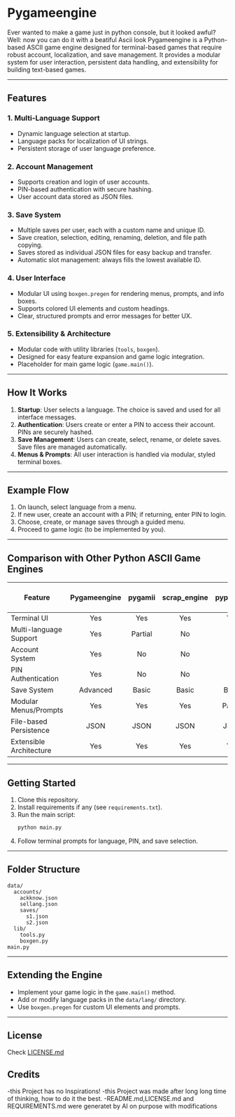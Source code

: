 # Pygameengine
Ever wanted to make a game just in python console, but it looked awful? Well: now you can do it with a beatiful Ascii look
Pygameengine is a Python-based ASCII game engine designed for terminal-based games that require robust account, localization, and save management. It provides a modular system for user interaction, persistent data handling, and extensibility for building text-based games.

---

## Features

### 1. Multi-Language Support
- Dynamic language selection at startup.
- Language packs for localization of UI strings.
- Persistent storage of user language preference.

### 2. Account Management
- Supports creation and login of user accounts.
- PIN-based authentication with secure hashing.
- User account data stored as JSON files.

### 3. Save System
- Multiple saves per user, each with a custom name and unique ID.
- Save creation, selection, editing, renaming, deletion, and file path copying.
- Saves stored as individual JSON files for easy backup and transfer.
- Automatic slot management: always fills the lowest available ID.

### 4. User Interface
- Modular UI using `boxgen.pregen` for rendering menus, prompts, and info boxes.
- Supports colored UI elements and custom headings.
- Clear, structured prompts and error messages for better UX.

### 5. Extensibility & Architecture
- Modular code with utility libraries (`tools`, `boxgen`).
- Designed for easy feature expansion and game logic integration.
- Placeholder for main game logic (`game.main()`).

---

## How It Works

1. **Startup**: User selects a language. The choice is saved and used for all interface messages.
2. **Authentication**: Users create or enter a PIN to access their account. PINs are securely hashed.
3. **Save Management**: Users can create, select, rename, or delete saves. Save files are managed automatically.
4. **Menus & Prompts**: All user interaction is handled via modular, styled terminal boxes.

---

## Example Flow

1. On launch, select language from a menu.
2. If new user, create an account with a PIN; if returning, enter PIN to login.
3. Choose, create, or manage saves through a guided menu.
4. Proceed to game logic (to be implemented by you).

---

## Comparison with Other Python ASCII Game Engines

| Feature                    | Pygameengine | pygamii | scrap_engine | pyplayscii | Bane-Of-Wargs |
|----------------------------|:------------:|:-------:|:------------:|:----------:|:-------------:|
| Terminal UI                | Yes          | Yes     | Yes          | Yes        | Yes           |
| Multi-language Support     | Yes          | Partial | No           | No         | No            |
| Account System             | Yes          | No      | No           | No         | No            |
| PIN Authentication         | Yes          | No      | No           | No         | No            |
| Save System                | Advanced     | Basic   | Basic        | Basic      | Advanced      |
| Modular Menus/Prompts      | Yes          | Yes     | Yes          | Partial    | Yes           |
| File-based Persistence     | JSON         | JSON    | JSON         | JSON       | JSON          |
| Extensible Architecture    | Yes          | Yes     | Yes          | Yes        | Yes           |

---

## Getting Started

1. Clone this repository.
2. Install requirements if any (see `requirements.txt`).
3. Run the main script:
   ```bash
   python main.py
   ```
4. Follow terminal prompts for language, PIN, and save selection.

---

## Folder Structure

```
data/
  accounts/
    ackknow.json
    sellang.json
    saves/
      s1.json
      s2.json
  lib/
    tools.py
    boxgen.py
main.py
```

---

## Extending the Engine

- Implement your game logic in the `game.main()` method.
- Add or modify language packs in the `data/lang/` directory.
- Use `boxgen.pregen` for custom UI elements and prompts.

---

## License

Check [LICENSE.md](LICENSE.md)

## Credits

-this Project has no Inspirations!
-this Project was made after long long time of thinking, how to do it the best.
-README.md,LICENSE.md and REQUIREMENTS.md were generatet by AI on purpose with modifications

